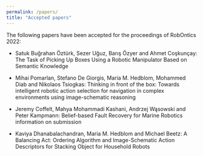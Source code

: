 ```yaml
---
permalink: /papers/
title: "Accepted papers"
---
```


The following papers have been accepted for the proceedings of RobOntics 2022:

* Satuk Buğrahan Öztürk, Sezer Uğuz, Barış Özyer and Ahmet Coşkunçay: The Task of Picking Up Boxes Using a Robotic Manipulator Based on Semantic Knowledge

* Mihai Pomarlan, Stefano De Giorgis, Maria M. Hedblom, Mohammed Diab and Nikolaos Tsiogkas: Thinking in front of the box: Towards intelligent robotic action selection for navigation in complex environments using image-schematic reasoning

* Jeremy Coffelt, Mahya Mohammadi Kashani, Andrzej Wąsowski and Peter Kampmann: Belief-based Fault Recovery for Marine Robotics information on submission

* Kaviya Dhanabalachandran, Maria M. Hedblom and Michael Beetz: A Balancing Act: Ordering Algorithm and Image-Schematic Action Descriptors for Stacking Object for Household Robots
